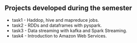 ## Projects developed during the semester
- task1 - Haddop, hive and mapreduce jobs. 
- task2 - RDDs and dataframes with pyspark.
- task3 - Data streaming with kafka and Spark Streaming.
- task4 - Introduction to Amazon Web Services.
